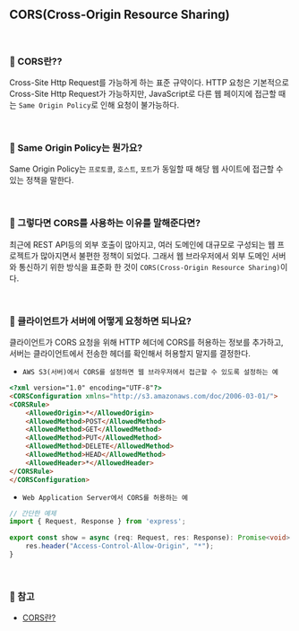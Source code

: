 ## CORS(Cross-Origin Resource Sharing)

<br>

### :book: CORS란??

Cross-Site Http Request를 가능하게 하는 표준 규약이다. HTTP 요청은 기본적으로 Cross-Site Http Request가 가능하지만, JavaScript로 다른 웹 페이지에 접근할 때는 `Same Origin Policy`로 인해 요청이 불가능하다.

<br>

### :book: Same Origin Policy는 뭔가요?

Same Origin Policy는 `프로토콜`, `호스트`, `포트`가 동일할 때 해당 웹 사이트에 접근할 수 있는 정책을 말한다.

<br>

### :book: 그렇다면 CORS를 사용하는 이유를 말해준다면?

최근에 REST API등의 외부 호출이 많아지고, 여러 도메인에 대규모로 구성되는 웹 프로젝트가 많아지면서 불편한 정책이 되었다. 그래서 웹 브라우저에서 외부 도메인 서버와 통신하기 위한 방식을 표준화 한 것이 `CORS(Cross-Origin Resource Sharing)`이다.

<br>

### :book: 클라이언트가 서버에 어떻게 요청하면 되나요?

클라이언트가 CORS 요청을 위해 HTTP 헤더에 CORS를 허용하는 정보를 추가하고, 서버는 클라이언트에서 전송한 헤더를 확인해서 허용할지 말지를 결정한다.

* `AWS S3(서버)에서 CORS를 설정하면 웹 브라우저에서 접근할 수 있도록 설정하는 예`

```html
<?xml version="1.0" encoding="UTF-8"?>
<CORSConfiguration xmlns="http://s3.amazonaws.com/doc/2006-03-01/">
<CORSRule>
    <AllowedOrigin>*</AllowedOrigin>
    <AllowedMethod>POST</AllowedMethod>
    <AllowedMethod>GET</AllowedMethod>
    <AllowedMethod>PUT</AllowedMethod>
    <AllowedMethod>DELETE</AllowedMethod>
    <AllowedMethod>HEAD</AllowedMethod>
    <AllowedHeader>*</AllowedHeader>
</CORSRule>
</CORSConfiguration>
```

* `Web Application Server에서 CORS를 허용하는 예`

```typescript
// 간단한 예제
import { Request, Response } from 'express';

export const show = async (req: Request, res: Response): Promise<void> => {
    res.header("Access-Control-Allow-Origin", "*");
}
```

<br>

### :bookmark: 참고

* [CORS란?](https://juicyjusung.github.io/2019/08/21/http/cors/)
